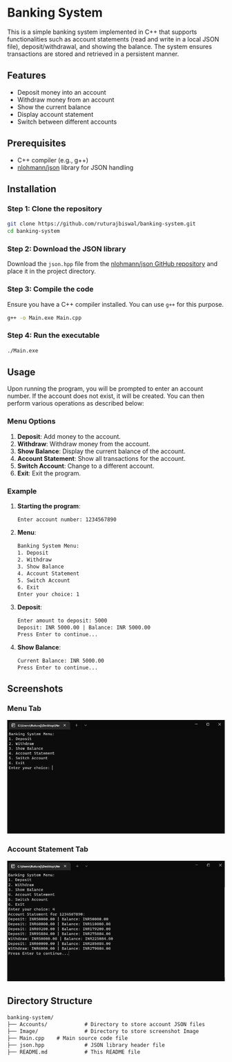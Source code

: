 


# Banking System

This is a simple banking system implemented in C++ that supports functionalities such as account statements (read and write in a local JSON file), deposit/withdrawal, and showing the balance. The system ensures transactions are stored and retrieved in a persistent manner.

## Features

- Deposit money into an account
- Withdraw money from an account
- Show the current balance
- Display account statement
- Switch between different accounts

## Prerequisites

- C++ compiler (e.g., g++)
- [nlohmann/json](https://github.com/nlohmann/json) library for JSON handling

## Installation

### Step 1: Clone the repository

```sh
git clone https://github.com/ruturajbiswal/banking-system.git
cd banking-system
```

### Step 2: Download the JSON library

Download the `json.hpp` file from the [nlohmann/json GitHub repository](https://github.com/nlohmann/json/releases) and place it in the project directory.

### Step 3: Compile the code

Ensure you have a C++ compiler installed. You can use `g++` for this purpose.

```sh
g++ -o Main.exe Main.cpp
```

### Step 4: Run the executable

```sh
./Main.exe
```

## Usage

Upon running the program, you will be prompted to enter an account number. If the account does not exist, it will be created. You can then perform various operations as described below:

### Menu Options

1. **Deposit**: Add money to the account.
2. **Withdraw**: Withdraw money from the account.
3. **Show Balance**: Display the current balance of the account.
4. **Account Statement**: Show all transactions for the account.
5. **Switch Account**: Change to a different account.
6. **Exit**: Exit the program.

### Example

1. **Starting the program**:
    ```
    Enter account number: 1234567890
    ```

2. **Menu**:
    ```
    Banking System Menu:
    1. Deposit
    2. Withdraw
    3. Show Balance
    4. Account Statement
    5. Switch Account
    6. Exit
    Enter your choice: 1
    ```

3. **Deposit**:
    ```
    Enter amount to deposit: 5000
    Deposit: INR 5000.00 | Balance: INR 5000.00
    Press Enter to continue...
    ```

4. **Show Balance**:
    ```
    Current Balance: INR 5000.00
    Press Enter to continue...
    ```

## Screenshots

### Menu Tab

![Menu Tab](Image/1.png)

### Account Statement Tab

![Account Statement Tab](Image/2.png)


## Directory Structure

```
banking-system/
├── Accounts/            # Directory to store account JSON files
├── Image/               # Directory to store screenshot Image
├── Main.cpp    # Main source code file
├── json.hpp             # JSON library header file
├── README.md            # This README file
```
